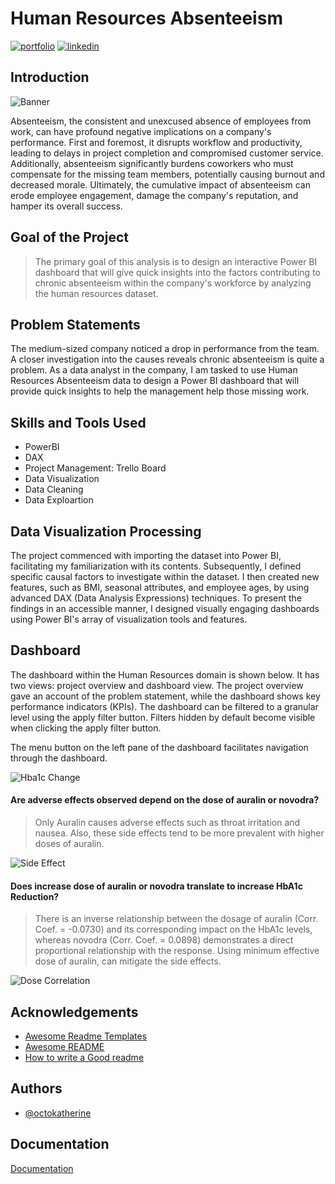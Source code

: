 
# Human Resources Absenteeism

[![portfolio](https://img.shields.io/badge/my_portfolio-000?style=for-the-badge&logo=ko-fi&logoColor=white)](https://bankrid.github.io/)
[![linkedin](https://img.shields.io/badge/linkedin-0A66C2?style=for-the-badge&logo=linkedin&logoColor=white)](https://www.linkedin.com/in/bankoleridwan/)


## Introduction
![Banner](https://raw.githubusercontent.com/Bankrid/Human-Resources-Absenteeism/main/img/absenteeism.jpg)

Absenteeism, the consistent and unexcused absence of employees from work, can have profound negative implications on a company's performance. First and foremost, it disrupts workflow and productivity, leading to delays in project completion and compromised customer service. Additionally, absenteeism significantly burdens coworkers who must compensate for the missing team members, potentially causing burnout and decreased morale. Ultimately, the cumulative impact of absenteeism can erode employee engagement, damage the company's reputation, and hamper its overall success.


## Goal of the Project

> The primary goal of this analysis is to design an interactive Power BI dashboard that will give quick insights into the factors contributing to chronic absenteeism within the company's workforce by analyzing the human resources dataset.

## Problem Statements

The medium-sized company noticed a drop in performance from the team. A closer investigation into the causes reveals chronic absenteeism is quite a problem. As a data analyst in the company, I am tasked to use Human Resources Absenteeism data to design a Power BI dashboard that will provide quick insights to help the management help those missing work.

## Skills and Tools Used
* PowerBI
* DAX
* Project Management: Trello Board
* Data Visualization
* Data Cleaning
* Data Exploartion 

## Data Visualization Processing

The project commenced with importing the dataset into Power BI, facilitating my familiarization with its contents. Subsequently, I defined specific causal factors to investigate within the dataset. I then created new features, such as BMI, seasonal attributes, and employee ages, by using advanced DAX (Data Analysis Expressions) techniques. To present the findings in an accessible manner, I designed visually engaging dashboards using Power BI's array of visualization tools and features.



## Dashboard

The dashboard within the Human Resources domain is shown below. It has two views: project overview and dashboard view. The project overview gave an account of the problem statement, while the dashboard shows key performance indicators (KPIs). The dashboard can be filtered to a granular level using the apply filter button. Filters hidden by default become visible when clicking the apply filter button.

The menu button on the left pane of the dashboard facilitates navigation through the dashboard.


![Hba1c Change](https://raw.githubusercontent.com/Bankrid/Auralin-clinical-trial/main/Auralin/hba1c%20change.png)







#### Are adverse effects observed depend on the dose of auralin or novodra?

> Only Auralin causes adverse effects such as throat irritation and nausea. Also, these side effects tend to be more prevalent with higher doses of auralin. 

![Side Effect](https://raw.githubusercontent.com/Bankrid/Auralin-clinical-trial/main/Auralin/side%20effects.png)


#### Does increase dose of auralin or novodra translate to increase HbA1c Reduction?

> There is an inverse relationship between the dosage of auralin (Corr. Coef. = -0.0730) and 
its corresponding impact on the HbA1c levels, whereas novodra (Corr. Coef. = 0.0898) demonstrates a direct proportional relationship with the response. Using  minimum effective dose of auralin, can mitigate the side effects. 

![Dose Correlation](https://raw.githubusercontent.com/Bankrid/Auralin-clinical-trial/main/Auralin/dose%20correlation.png)                    



## Acknowledgements

 - [Awesome Readme Templates](https://awesomeopensource.com/project/elangosundar/awesome-README-templates)
 - [Awesome README](https://github.com/matiassingers/awesome-readme)
 - [How to write a Good readme](https://bulldogjob.com/news/449-how-to-write-a-good-readme-for-your-github-project)


## Authors

- [@octokatherine](https://www.github.com/octokatherine)


## Documentation

[Documentation](https://linktodocumentation)

